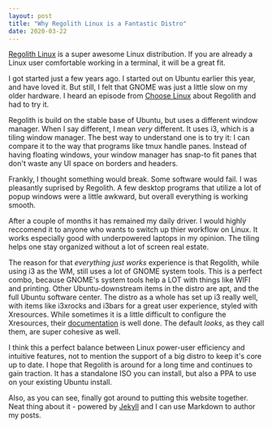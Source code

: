 ```yaml
---
layout: post
title: "Why Regolith Linux is a Fantastic Distro"
date: 2020-03-22
---
```


[Regolith Linux](https://regolith-linux.org/) is a super awesome Linux distribution. If you are already a Linux user comfortable working in a terminal, it will be a great fit.

I got started just a few years ago. I started out on Ubuntu earlier this year, and have loved it. But still, I felt that GNOME was just a little slow on my older hardware. I heard an episode from [Choose Linux](https://chooselinux.show/) about Regolith and had to try it.

Regolith is build on the stable base of Ubuntu, but uses a different window manager. When I say different, I mean _very_ different. It uses i3, which is a tiling window manager. The best way to understand one is to try it: I can compare it to the way that programs like tmux handle panes. Instead of having floating windows, your window manager has snap-to fit panes that don't waste any UI space on borders and headers.

Frankly, I thought something would break. Some software would fail. I was pleasantly suprised by Regolith. A few desktop programs that utilize a lot of popup windows were a little awkward, but overall everything is working smooth.

After a couple of months it has remained my daily driver. I would highly reccomend it to anyone who wants to switch up thier workflow on Linux. It works especially good with underpowered laptops in my opinion. The tiling helps one stay organized without a lot of screen real estate. 

The reason for that _everything just works_ experience is that Regolith, while using i3 as the WM, still uses a lot of GNOME system tools. This is a perfect combo, because GNOME's system tools help a LOT with things like WIFI and printing. Other Ubuntu-downstream items in the distro are apt, and the full Ubuntu software center. The distro as a whole has set up i3 really well, with items like i3xrocks and i3bars for a great user experience, styled with Xresources. While sometimes it is a little difficult to configure the Xresources, their [documentation](https://regolith-linux.org/) is well done. The default _looks_, as they call them, are super cohesive as well.

I think this a perfect balance between Linux power-user efficiency and intuitive features, not to mention the support of a big distro to keep it's core up to date. I hope that Regolith is around for a long time and continues to gain traction. It has a standalone ISO you can install, but also a PPA to use on your existing Ubuntu install.

Also, as you can see, finally got around to putting this website together. Neat thing about it - powered by [Jekyll](http://jekyllrb.com) and I can use Markdown to author my posts.
